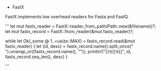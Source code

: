 * FastX

FastX implements low overhead readers for Fasta and FastQ.

'''
let mut fastx_reader = FastX::reader_from_path(Path::new(&filename))?;
let mut fastx_record = FastX::from_reader(&mut fastx_reader)?;

while let Ok(_some @ 1..=usize::MAX) = fastx_record.read(&mut fastx_reader)
{
  let (id, desc) = fastx_record.name().split_once(" ").unwrap_or((fastx_record.name(), ""));
  println!("{}\t{}\t{}", id, fastx_record.seq_len(), desc)
}

'''

